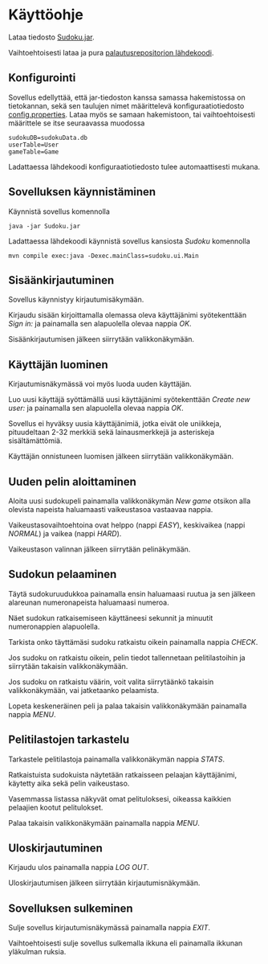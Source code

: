 # Käyttöohje

Lataa tiedosto [Sudoku.jar](https://github.com/suvithkl/ot-harjoitustyo/releases/tag/loppupalautus).

Vaihtoehtoisesti lataa ja pura [palautusrepositorion lähdekoodi](https://github.com/suvithkl/ot-harjoitustyo/releases/tag/loppupalautus).

## Konfigurointi

Sovellus edellyttää, että jar-tiedoston kanssa samassa hakemistossa on tietokannan, sekä sen taulujen nimet määrittelevä konfiguraatiotiedosto [config.properties](https://github.com/suvithkl/ot-harjoitustyo/releases/tag/loppupalautus). Lataa myös se samaan hakemistoon, tai vaihtoehtoisesti määrittele se itse seuraavassa muodossa
```
sudokuDB=sudokuData.db
userTable=User
gameTable=Game
```
Ladattaessa lähdekoodi konfiguraatiotiedosto tulee automaattisesti mukana.

## Sovelluksen käynnistäminen

Käynnistä sovellus komennolla
```
java -jar Sudoku.jar
```

Ladattaessa lähdekoodi käynnistä sovellus kansiosta _Sudoku_ komennolla
```
mvn compile exec:java -Dexec.mainClass=sudoku.ui.Main
```

## Sisäänkirjautuminen

Sovellus käynnistyy kirjautumisäkymään.

Kirjaudu sisään kirjoittamalla olemassa oleva käyttäjänimi syötekenttään _Sign in:_ ja painamalla sen alapuolella olevaa nappia _OK_.

Sisäänkirjautumisen jälkeen siirrytään valikkonäkymään.

## Käyttäjän luominen

Kirjautumisnäkymässä voi myös luoda uuden käyttäjän.

Luo uusi käyttäjä syöttämällä uusi käyttäjänimi syötekenttään _Create new user:_ ja painamalla sen alapuolella olevaa nappia _OK_.

Sovellus ei hyväksy uusia käyttäjänimiä, jotka eivät ole uniikkeja, pituudeltaan 2-32 merkkiä sekä lainausmerkkejä ja asteriskeja sisältämättömiä.

Käyttäjän onnistuneen luomisen jälkeen siirrytään valikkonäkymään.

## Uuden pelin aloittaminen

Aloita uusi sudokupeli painamalla valikkonäkymän _New game_ otsikon alla olevista napeista haluamaasti vaikeustasoa vastaavaa nappia.

Vaikeustasovaihtoehtoina ovat helppo (nappi _EASY_), keskivaikea (nappi _NORMAL_) ja vaikea (nappi _HARD_).

Vaikeustason valinnan jälkeen siirrytään pelinäkymään.

## Sudokun pelaaminen

Täytä sudokuruudukkoa painamalla ensin haluamaasi ruutua ja sen jälkeen alareunan numeronapeista haluamaasi numeroa.

Näet sudokun ratkaisemiseen käyttäneesi sekunnit ja minuutit numeronappien alapuolella.

Tarkista onko täyttämäsi sudoku ratkaistu oikein painamalla nappia _CHECK_.

Jos sudoku on ratkaistu oikein, pelin tiedot tallennetaan pelitilastoihin ja siirrytään takaisin valikkonäkymään.

Jos sudoku on ratkaistu väärin, voit valita siirrytäänkö takaisin valikkonäkymään, vai jatketaanko pelaamista.

Lopeta keskeneräinen peli ja palaa takaisin valikkonäkymään painamalla nappia _MENU_.

## Pelitilastojen tarkastelu

Tarkastele pelitilastoja painamalla valikkonäkymän nappia _STATS_.

Ratkaistuista sudokuista näytetään ratkaisseen pelaajan käyttäjänimi, käytetty aika sekä pelin vaikeustaso.

Vasemmassa listassa näkyvät omat pelituloksesi, oikeassa kaikkien pelaajien kootut pelitulokset.

Palaa takaisin valikkonäkymään painamalla nappia _MENU_.

## Uloskirjautuminen

Kirjaudu ulos painamalla nappia _LOG OUT_.

Uloskirjautumisen jälkeen siirrytään kirjautumisnäkymään.

## Sovelluksen sulkeminen

Sulje sovellus kirjautumisnäkymässä painamalla nappia _EXIT_.

Vaihtoehtoisesti sulje sovellus sulkemalla ikkuna eli painamalla ikkunan yläkulman ruksia.
